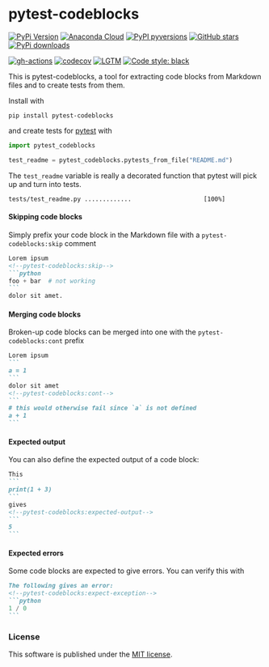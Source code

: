 # pytest-codeblocks

[![PyPi Version](https://img.shields.io/pypi/v/pytest-codeblocks.svg?style=flat-square)](https://pypi.org/project/pytest-codeblocks/)
[![Anaconda Cloud](https://anaconda.org/conda-forge/pytest-codeblocks/badges/version.svg?=style=flat-square)](https://anaconda.org/conda-forge/pytest-codeblocks/)
[![PyPI pyversions](https://img.shields.io/pypi/pyversions/pytest-codeblocks.svg?style=flat-square)](https://pypi.org/project/pytest-codeblocks/)
[![GitHub stars](https://img.shields.io/github/stars/nschloe/pytest-codeblocks.svg?style=flat-square&logo=github&label=Stars&logoColor=white)](https://github.com/nschloe/pytest-codeblocks)
[![PyPi downloads](https://img.shields.io/pypi/dm/pytest-codeblocks.svg?style=flat-square)](https://pypistats.org/packages/pytest-codeblocks)

[![gh-actions](https://img.shields.io/github/workflow/status/nschloe/pytest-codeblocks/ci?style=flat-square)](https://github.com/nschloe/pytest-codeblocks/actions?query=workflow%3Aci)
[![codecov](https://img.shields.io/codecov/c/github/nschloe/pytest-codeblocks.svg?style=flat-square)](https://app.codecov.io/gh/nschloe/pytest-codeblocks)
[![LGTM](https://img.shields.io/lgtm/grade/python/github/nschloe/pytest-codeblocks.svg?style=flat-square)](https://lgtm.com/projects/g/nschloe/pytest-codeblocks)
[![Code style: black](https://img.shields.io/badge/code%20style-black-000000.svg?style=flat-square)](https://github.com/psf/black)

This is pytest-codeblocks, a tool for extracting code blocks from Markdown files and to create
tests from them.

Install with
```
pip install pytest-codeblocks
```
and create tests for [pytest](https://docs.pytest.org/en/stable/) with
```python
import pytest_codeblocks

test_readme = pytest_codeblocks.pytests_from_file("README.md")
```
The `test_readme` variable is really a decorated function that pytest will pick up and
turn into tests.
```
tests/test_readme.py .............                    [100%]
```


#### Skipping code blocks

Simply prefix your code block in the Markdown file with a `pytest-codeblocks:skip`
comment
````markdown
Lorem ipsum
<!--pytest-codeblocks:skip-->
```python
foo + bar  # not working
```
dolor sit amet.
````

#### Merging code blocks
Broken-up code blocks can be merged into one with the `pytest-codeblocks:cont` prefix
````markdown
Lorem ipsum
```
a = 1
```
dolor sit amet
<!--pytest-codeblocks:cont-->
```
# this would otherwise fail since `a` is not defined
a + 1
```
````


#### Expected output
You can also define the expected output of a code block:
````markdown
This
```
print(1 + 3)
```
gives
<!--pytest-codeblocks:expected-output-->
```
5
```
````


#### Expected errors
Some code blocks are expected to give errors. You can verify this with
````markdown
The following gives an error:
<!--pytest-codeblocks:expect-exception-->
```python
1 / 0
```
````


### License
This software is published under the [MIT
license](https://en.wikipedia.org/wiki/MIT_License).
